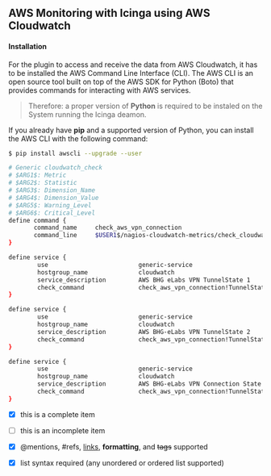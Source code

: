 ## AWS Monitoring with Icinga using AWS Cloudwatch

#### Installation
For the plugin to access and receive the data from AWS Cloudwatch, it has to be installed the AWS Command Line Interface (CLI). The AWS CLI is an open source tool built on top of the AWS SDK for Python (Boto) that provides commands for interacting with AWS services. 
> Therefore: a proper version of **Python** is required to be instaled on the System running the Icinga deamon.

If you already have **pip** and a supported version of Python, you can install the AWS CLI with the following command:
```bash
$ pip install awscli --upgrade --user
```
```bash
# Generic cloudwatch_check
# $ARG1$: Metric
# $ARG2$: Statistic
# $ARG3$: Dimension_Name
# $ARG4$: Dimension_Value
# $ARG5$: Warning_Level
# $ARG6$: Critical_Level
define command {
       command_name     check_aws_vpn_connection
       command_line     $USER1$/nagios-cloudwatch-metrics/check_cloudwatch.sh --region=eu-central-1 --namespace="VPN" --metric="$ARG1$" --statistics="$ARG2$" --mins=100 --dimensions="Name=$ARG3$,Value=$ARG4$" --warning=$ARG5$ --critical=$ARG6$  --https_proxy="http://update08:nl321708@squid.arcor-online.net:81/"
}
```
```bash
define service {
        use                         generic-service
        hostgroup_name              cloudwatch
        service_description         AWS BHG eLabs VPN TunnelState 1
        check_command               check_aws_vpn_connection!TunnelState!Average!TunnelIpAddress!52.57.16.149!1:~!1:~
}

define service {
        use                         generic-service
        hostgroup_name              cloudwatch
        service_description         AWS BHG-eLabs VPN TunnelState 2
        check_command               check_aws_vpn_connection!TunnelState!Average!TunnelIpAddress!52.59.3.147!1:~!1:~
}
```
```bash
define service {
        use                         generic-service
        hostgroup_name              cloudwatch
        service_description         AWS BHG-eLabs VPN Connection State
        check_command               check_aws_vpn_connection!TunnelState!Average!VpnId!vpn-09804c9a8456da7ac!@0.5:0.99!0.4:~
}
```

- [x] this is a complete item
- [ ] this is an incomplete item
- [x] @mentions, #refs, [links](),
**formatting**, and <del>tags</del>
supported
- [x] list syntax required (any
unordered or ordered list
supported)



